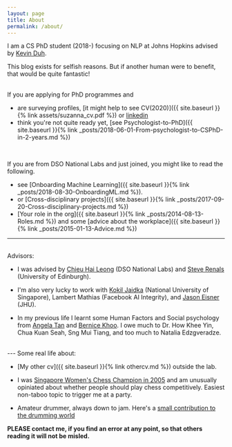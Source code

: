 ```yaml
---
layout: page
title: About
permalink: /about/
---
```


I am a CS PhD student (2018-) focusing on NLP at Johns Hopkins advised by [Kevin Duh](http://cs.jhu.edu/~kevinduh/). 

This blog exists for selfish reasons. But if another human were to benefit, that would be quite
fantastic! 

<br>
If you are applying for PhD programmes and

 * are surveying profiles, [it might help to see CV(2020)]({{ site.baseurl }}{% link assets/suzanna_cv.pdf %}) or [linkedin](https://www.linkedin.com/in/suzanna-sia-83b032bb)
 * think you're not quite ready yet, [see Psychologist-to-PhD]({{ site.baseurl }}{% link _posts/2018-06-01-From-psychologist-to-CSPhD-in-2-years.md %})

<br>

If you are from DSO National Labs and just joined, you might like to read the following. 
 
 * see [Onboarding Machine Learning]({{ site.baseurl }}{% link _posts/2018-08-30-OnboardingML.md %}). 
 * or [Cross-disciplinary projects]({{ site.baseurl }}{% link _posts/2017-09-20-Cross-disciplinary-projects.md %})
 * [Your role in the org]({{ site.baseurl }}{% link _posts/2014-08-13-Roles.md %}) and some [advice about the workplace]({{ site.baseurl }}{% link _posts/2015-01-13-Advice.md %})


--- 
<br>
Advisors:

* I was advised by [Chieu Hai Leong](https://chaileon.github.io) (DSO National Labs) and [Steve Renals](http://homepages.inf.ed.ac.uk/srenals/) (University of Edinburgh). 

* I'm also very lucky to work with [Kokil Jaidka](https://kokiljaidka.wordpress.com/about/) (National University of Singapore), Lambert Mathias (Facebook AI Integrity), and [Jason Eisner](https://www.cs.jhu.edu/~jason) (JHU).

* In my previous life I learnt some Human Factors and Social psychology from [Angela Tan](https://www.linkedin.com/in/angela-tan-aa67487/) and [Bernice Khoo](https://www.linkedin.com/in/bernicekhoo/?originalSubdomain=sg). I owe much to Dr. How Khee Yin, Chua Kuan Seah, Sng Mui Tiang, and too much to Natalia Edzgveradze.
<br>
---
Some real life about:

* [My other cv]({{ site.baseurl }}{% link othercv.md %}) outside the lab. 

* I was [Singapore Women's Chess Champion in 2005](https://en.wikipedia.org/wiki/Singaporean_Chess_Championship) and am unusually opiniated about whether people should play chess competitively. Easiest non-taboo topic to trigger me at a party.

* Amateur drummer, always down to jam. Here's a [small contribution to the drumming
  world](https://twitter.com/suzyahyah/status/1344525618004676609)

**PLEASE contact me, if you find an error at any point, so that others reading it will not be misled.**
